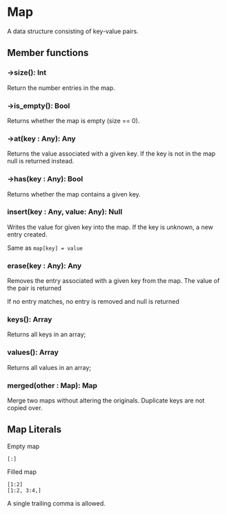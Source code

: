 # Map

A data structure consisting of key-value pairs.



## Member functions

### ->size(): Int

Return the number entries in the map.

### ->is_empty(): Bool

Returns whether the map is empty (size == 0).

### ->at(key : Any): Any

Returns the value associated with a given key.
If the key is not in the map null is returned instead.

### ->has(key : Any): Bool

Returns whether the map contains a given key.

### insert(key : Any, value: Any): Null

Writes the value for given key into the map.
If the key is unknown, a new entry created.

Same as `map[key] = value`

### erase(key : Any): Any

Removes the entry associated with a given key from the map.
The value of the pair is returned

If no entry matches, no entry is removed and null is returned

### keys(): Array

Returns all keys in an array;

### values(): Array

Returns all values in an array;


### merged(other : Map): Map

Merge two maps without altering the originals.
Duplicate keys are not copied over.


## Map Literals

Empty map

```
[:]
```

Filled map
```
[1:2]
[1:2, 3:4,]
```

A single trailing comma is allowed.